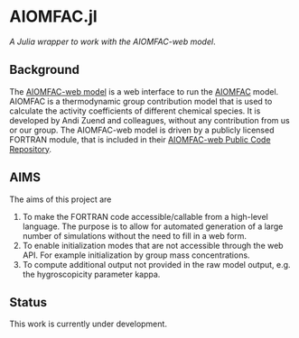 # AIOMFAC.jl

*A Julia wrapper to work with the AIOMFAC-web model*.

## Background

The [AIOMFAC-web model](http://www.aiomfac.caltech.edu/model.html) is a web interface to run the [AIOMFAC](http://www.aiomfac.caltech.edu/about.html) model. AIOMFAC is a thermodynamic group contribution model that is used to calculate the activity coefficients of different chemical species. It is developed by Andi Zuend and colleagues, without any contribution from us or our group. The AIOMFAC-web model is driven by a publicly licensed FORTRAN module, that is included in their [AIOMFAC-web Public Code Repository](https://github.com/andizuend/AIOMFAC).

## AIMS

The aims of this project are

1. To make the FORTRAN code accessible/callable from a high-level language. The purpose is to allow for automated generation of a large number of simulations without the need to fill in a web form.
2. To enable initialization modes that are not accessible through the web API. For example initialization by group mass concentrations.
3. To compute additional output not provided in the raw model output, e.g. the hygroscopicity parameter kappa. 

## Status

This work is currently under development. 
